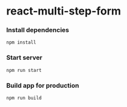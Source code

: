 # react-multi-step-form

### Install dependencies
```
npm install
```

### Start server
```
npm run start
```

### Build app for production
```
npm run build
```

